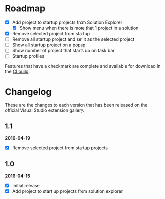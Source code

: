 # Roadmap

- [x] Add project to startup projects from Solution Explorer
    - [x] Show menu when there is more that 1 project in a solution 
- [x] Remove selected project from startup
- [ ] Remove all startup project and set it as the selected project
- [ ] Show all startup project on a popup
- [ ] Show number of project that starts up on task bar
- [ ] Startup profiles 

Features that have a checkmark are complete and available for
download in the
[CI build](http://vsixgallery.com/extension/00302942-1ef6-4dcd-b25c-a82e02a661f9/).

# Changelog

These are the changes to each version that has been released
on the official Visual Studio extension gallery.
## 1.1
**2016-04-19**

- [x] Remove selected project from startup projects

## 1.0

**2016-04-15**

- [x] Initial release
- [x] Add project to start up projects from solution explorer